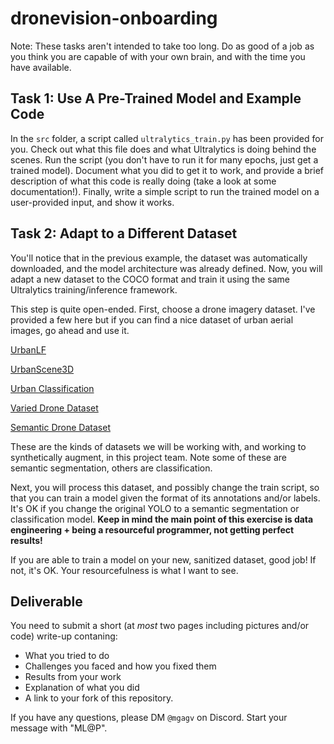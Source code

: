 # dronevision-onboarding

Note: These tasks aren't intended to take too long. Do as good of a job as you think you are capable of with your own brain, and with the time you have available. 

## Task 1: Use A Pre-Trained Model and Example Code
In the `src` folder, a script called `ultralytics_train.py` has been provided for you. Check out what this file does and what Ultralytics is doing behind the scenes. Run the script (you don't have to run it for many epochs, just get a trained model). Document what you did to get it to work, and provide a brief description of what this code is really doing (take a look at some documentation!). Finally, write a simple script to run the trained model on a user-provided input, and show it works. 

## Task 2: Adapt to a Different Dataset
You'll notice that in the previous example, the dataset was automatically downloaded, and the model architecture was already defined. Now, you will adapt a new dataset to the COCO format and train it using the same Ultralytics training/inference framework. 

This step is quite open-ended. First, choose a drone imagery dataset. I've provided a few here but if you can find a nice dataset of urban aerial images, go ahead and use it. 

[UrbanLF](https://github.com/HAWKEYE-Group/UrbanLF/tree/master)

[UrbanScene3D](https://github.com/yilinliu77/UrbanScene3D)

[Urban Classification](https://www.kaggle.com/datasets/fxmikf/aerial-drone-urban-classification)

[Varied Drone Dataset](https://github.com/RussRobin/VDD)

[Semantic Drone Dataset](https://www.kaggle.com/datasets/awsaf49/semantic-drone-dataset/data)

These are the kinds of datasets we will be working with, and working to synthetically augment, in this project team. Note some of these are semantic segmentation, others are classification. 

Next, you will process this dataset, and possibly change the train script, so that you can train a model given the format of its annotations and/or labels. It's OK if you change the original YOLO to a semantic segmentation or classification model. **Keep in mind the main point of this exercise is data engineering + being a resourceful programmer, not getting perfect results!**

If you are able to train a model on your new, sanitized dataset, good job! If not, it's OK. Your resourcefulness is what I want to see.

## Deliverable
You need to submit a short (at *most* two pages including pictures and/or code) write-up contaning:
- What you tried to do
- Challenges you faced and how you fixed them
- Results from your work
- Explanation of what you did
- A link to your fork of this repository. 

If you have any questions, please DM `@mgagv` on Discord. Start your message with "ML@P". 